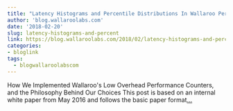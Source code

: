 ```yaml
---
title: "Latency Histograms and Percentile Distributions In Wallaroo Performance Metrics"
author: 'blog.wallaroolabs.com'
date: '2018-02-20'
slug: latency-histograms-and-percent
link: https://blog.wallaroolabs.com/2018/02/latency-histograms-and-percentile-distributions-in-wallaroo-performance-metrics/
categories:
- bloglink
tags:
  - blogwallaroolabscom
---
```


How We Implemented Wallaroo's Low Overhead Performance Counters, and the Philosophy Behind Our Choices This post is based on an internal white paper from May 2016 and follows the basic paper format[... <i class="fas fa-external-link-alt"></i>](https://blog.wallaroolabs.com/2018/02/latency-histograms-and-percentile-distributions-in-wallaroo-performance-metrics/)

